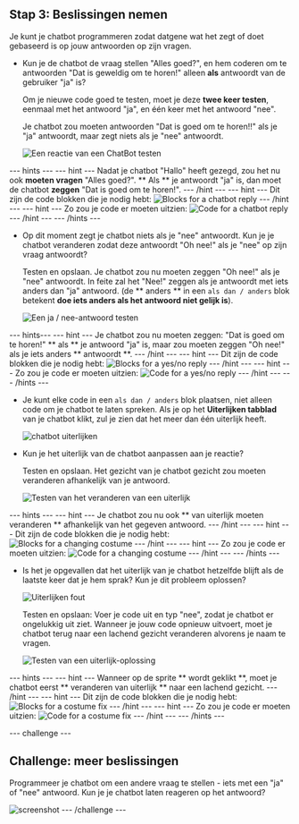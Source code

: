 ## Stap 3: Beslissingen nemen

Je kunt je chatbot programmeren zodat datgene wat het zegt of doet gebaseerd is op jouw antwoorden op zijn vragen.

+ Kun je de chatbot de vraag stellen "Alles goed?", en hem coderen om te antwoorden "Dat is geweldig om te horen!" alleen **als** antwoordt van de gebruiker "ja" is?
    
    Om je nieuwe code goed te testen, moet je deze **twee keer testen**, eenmaal met het antwoord "ja", en één keer met het antwoord "nee".
    
    Je chatbot zou moeten antwoorden "Dat is goed om te horen!!" als je "ja" antwoordt, maar zegt niets als je "nee" antwoordt.
    
    ![Een reactie van een ChatBot testen](images/chatbot-if-test.png)

--- hints --- --- hint --- Nadat je chatbot "Hallo" heeft gezegd, zou het nu ook **moeten vragen** "Alles goed?". ** Als ** je antwoordt "ja" is, dan moet de chatbot **zeggen** "Dat is goed om te horen!". --- /hint --- --- hint --- Dit zijn de code blokken die je nodig hebt: ![Blocks for a chatbot reply](images/chatbot-if-blocks.png) --- /hint --- --- hint --- Zo zou je code er moeten uitzien: ![Code for a chatbot reply](images/chatbot-if-code.png) --- /hint --- --- /hints ---

+ Op dit moment zegt je chatbot niets als je "nee" antwoordt. Kun je je chatbot veranderen zodat deze antwoordt "Oh nee!" als je "nee" op zijn vraag antwoordt?
    
    Testen en opslaan. Je chatbot zou nu moeten zeggen "Oh nee!" als je "nee" antwoordt. In feite zal het "Nee!" zeggen als je antwoordt met iets anders dan "ja" antwoord. (de ** anders ** in een ` als dan / anders ` blok betekent **doe iets anders als het antwoord niet gelijk is**).
    
    ![Een ja / nee-antwoord testen](images/chatbot-if-else-test.png)

--- hints--- \--- hint --- Je chatbot zou nu moeten zeggen: "Dat is goed om te horen!" ** als ** je antwoord "ja" is, maar zou moeten zeggen "Oh nee!" als je iets anders ** antwoordt **. --- /hint --- --- hint --- Dit zijn de code blokken die je nodig hebt: ![Blocks for a yes/no reply](images/chatbot-if-else-blocks.png) --- /hint --- --- hint --- Zo zou je code er moeten uitzien: ![Code for a yes/no reply](images/chatbot-if-else-code.png) --- /hint --- --- /hints ---

+ Je kunt elke code in een ` als dan / anders ` blok plaatsen, niet alleen code om je chatbot te laten spreken. Als je op het **Uiterlijken tabblad** van je chatbot klikt, zul je zien dat het meer dan één uiterlijk heeft.
    
    ![chatbot uiterlijken](images/chatbot-costume-view.png)

+ Kun je het uiterlijk van de chatbot aanpassen aan je reactie?
    
    Testen en opslaan. Het gezicht van je chatbot gezicht zou moeten veranderen afhankelijk van je antwoord.
    
    ![Testen van het veranderen van een uiterlijk](images/chatbot-costume-test.png)

--- hints --- --- hint --- Je chatbot zou nu ook ** van uiterlijk moeten veranderen ** afhankelijk van het gegeven antwoord. --- /hint --- --- hint --- Dit zijn de code blokken die je nodig hebt: ![Blocks for a changing costume](images/chatbot-costume-blocks.png) --- /hint --- --- hint --- Zo zou je code er moeten uitzien: ![Code for a changing costume](images/chatbot-costume-code.png) --- /hint --- --- /hints ---

+ Is het je opgevallen dat het uiterlijk van je chatbot hetzelfde blijft als de laatste keer dat je hem sprak? Kun je dit probleem oplossen?
    
    ![Uiterlijken fout](images/chatbot-costume-bug-test.png)
    
    Testen en opslaan: Voer je code uit en typ "nee", zodat je chatbot er ongelukkig uit ziet. Wanneer je jouw code opnieuw uitvoert, moet je chatbot terug naar een lachend gezicht veranderen alvorens je naam te vragen.
    
    ![Testen van een uiterlijk-oplossing](images/chatbot-costume-fix-test.png)

--- hints --- --- hint --- Wanneer op de sprite ** wordt geklikt **, moet je chatbot eerst ** veranderen van uiterlijk ** naar een lachend gezicht. --- /hint --- --- hint --- Dit zijn de code blokken die je nodig hebt: ![Blocks for a costume fix](images/chatbot-costume-fix-blocks.png) --- /hint --- --- hint --- Zo zou je code er moeten uitzien: ![Code for a costume fix](images/chatbot-costume-fix-code.png) --- /hint --- --- /hints ---

--- challenge ---

## Challenge: meer beslissingen

Programmeer je chatbot om een ​​andere vraag te stellen - iets met een "ja" of "nee" antwoord. Kun je je chatbot laten reageren op het antwoord?

![screenshot](images/chatbot-joke.png) --- /challenge ---